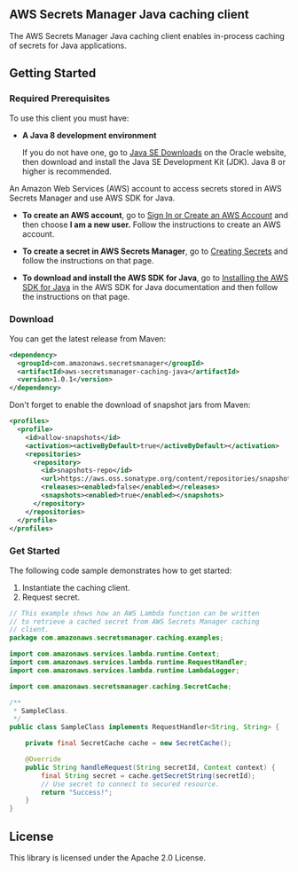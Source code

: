 ## AWS Secrets Manager Java caching client

The AWS Secrets Manager Java caching client enables in-process caching of secrets for Java applications.

## Getting Started

### Required Prerequisites
To use this client you must have:

* **A Java 8 development environment**

  If you do not have one, go to [Java SE Downloads](https://www.oracle.com/technetwork/java/javase/downloads/index.html) on the Oracle website, then download and install the Java SE Development Kit (JDK). Java 8 or higher is recommended.

An Amazon Web Services (AWS) account to access secrets stored in AWS Secrets Manager and use AWS SDK for Java.

* **To create an AWS account**, go to [Sign In or Create an AWS Account](https://portal.aws.amazon.com/gp/aws/developer/registration/index.html) and then choose **I am a new user.** Follow the instructions to create an AWS account.

* **To create a secret in AWS Secrets Manager**, go to [Creating Secrets](https://docs.aws.amazon.com/secretsmanager/latest/userguide/manage_create-basic-secret.html) and follow the instructions on that page.

* **To download and install the AWS SDK for Java**, go to [Installing the AWS SDK for Java](https://docs.aws.amazon.com/AWSSdkDocsJava/latest/DeveloperGuide/java-dg-install-sdk.html) in the AWS SDK for Java documentation and then follow the instructions on that page.

### Download

You can get the latest release from Maven:

```xml
<dependency>
  <groupId>com.amazonaws.secretsmanager</groupId>
  <artifactId>aws-secretsmanager-caching-java</artifactId>
  <version>1.0.1</version>
</dependency>
```

Don't forget to enable the download of snapshot jars from Maven:

```xml
<profiles>
  <profile>
    <id>allow-snapshots</id>
    <activation><activeByDefault>true</activeByDefault></activation>
    <repositories>
      <repository>
        <id>snapshots-repo</id>
        <url>https://aws.oss.sonatype.org/content/repositories/snapshots</url>
        <releases><enabled>false</enabled></releases>
        <snapshots><enabled>true</enabled></snapshots>
      </repository>
    </repositories>
  </profile>
</profiles>
```

### Get Started

The following code sample demonstrates how to get started:

1. Instantiate the caching client.
2. Request secret.

```java
// This example shows how an AWS Lambda function can be written
// to retrieve a cached secret from AWS Secrets Manager caching
// client.
package com.amazonaws.secretsmanager.caching.examples;

import com.amazonaws.services.lambda.runtime.Context;
import com.amazonaws.services.lambda.runtime.RequestHandler;
import com.amazonaws.services.lambda.runtime.LambdaLogger;

import com.amazonaws.secretsmanager.caching.SecretCache;

/**
 * SampleClass.
 */
public class SampleClass implements RequestHandler<String, String> {

    private final SecretCache cache = new SecretCache();

    @Override
    public String handleRequest(String secretId, Context context) {
        final String secret = cache.getSecretString(secretId);
        // Use secret to connect to secured resource.
        return "Success!";
    }
}
```

## License

This library is licensed under the Apache 2.0 License. 

